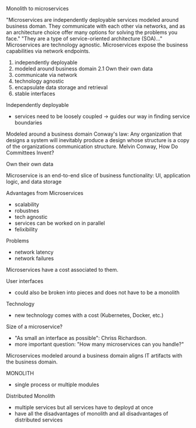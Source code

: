 Monolith to microservices

"Microservices are independently deployable services modeled around business doman. They communicate with each other via networks, and as an architecture choice offer many options for solving the problems you face."
"They are a type of service-oriented architecture (SOA)..."
Microservices are technology agnostic.
Microservices expose the business capabilities via network endpoints.

1. independently deployable
2. modeled around business domain
2.1 Own their own data
3. communicate via network
4. technology agnostic
5. encapsulate data storage and retrieval
6. stable interfaces

Independently deployable
- services need to be loosely coupled
-> guides our way in finding service boundaries

Modeled around a business domain
Conway's law: Any organization that designs a system will inevitably produce a design whose structure is a copy of the organizations communication structure.
Melvin Conway, How Do Committees Invent?

Own their own data

Microservice is an end-to-end slice of business functionality: UI, application logic, and data storage

Advantages from Microservices
- scalability
- robustnes
- tech agnostic
- services can be worked on in parallel
- felixibility

Problems
- network latency
- network failures

Microservices have a cost associated to them.

User interfaces
- could also be broken into pieces and does not have to be a monolith

Technology
- new technology comes with a cost (Kubernetes, Docker, etc.)

Size of a microservice?
- "As small an interface as possible": Chriss Richardson.
- more important question: "How many microservices can you handle?"

Microservices modeled around a business domain aligns IT artifacts with the business domain.

MONOLITH
- single process or multiple modules

Distributed Monolith
- multiple services but all services have to deployd at once
- have all the disadvantages of monolith and all disadvantages of distributed services








